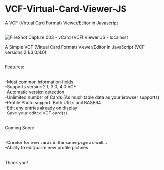 # VCF-Virtual-Card-Viewer-JS
A VCF (Virtual Card Format) Viewer/Editor in Javascript<br><br>

![FireShot Capture 003 - vCard (VCF) Viewer JS - localhost](https://user-images.githubusercontent.com/16135535/213188846-036fe762-cfde-4ba0-b9ad-d4e44c63b1b5.png)

A Simple VCF (Virtual Card Format) Viewer/Editor in JavaScript (VCF versions 2.1/3.0/4.0)<br><br>

Features:<br><br>

-Most common information fields<br>
-Supports version 2.1, 3.0, 4.0 VCF<br>
-Automatic version detection<br>
-Unlimited number of Cards (As much table data as your browser supports)<br>
-Profile Photo support: Both URLs and BASE64<br>
-Edit any entries already on display<br>
-Save your edited VCF card(s)<br><br>

Coming Soon:<br><br>

-Creator for new cards in the same page as well...<br>
-Ability to edit/paste new profile pictures<br><br>

Thank you!<br><br>



